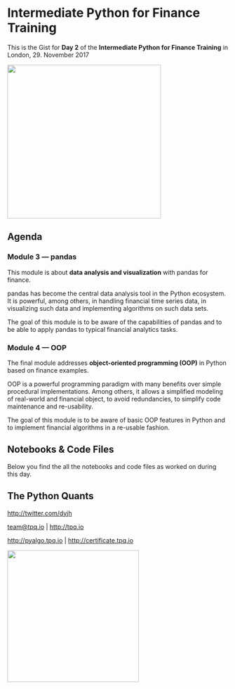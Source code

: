 # Intermediate Python for Finance Training

This is the Gist for **Day 2** of the **Intermediate Python for Finance Training** in London, 29. November 2017

<img src="http://hilpisch.com/images/finaince_visual_low.png" width="350px">

## Agenda

### Module 3 &mdash; pandas

This module is about **data analysis and visualization** with pandas for finance.

pandas has become the central data analysis tool in the Python ecosystem. It is powerful, among others, in handling financial time series data, in visualizing such data and implementing algorithms on such data sets.

The goal of this module is to be aware of the capabilities of pandas and to be able to apply pandas to typical financial analytics tasks.

### Module 4 &mdash; OOP

The final module addresses **object-oriented programming (OOP)** in Python based on finance examples.

OOP is a powerful programming paradigm with many benefits over simple procedural implementations. Among others, it allows a simplified modeling of real-world and financial object, to avoid redundancies, to simplify code maintenance and re-usability.

The goal of this module is to be aware of basic OOP features in Python and to implement financial algorithms in a re-usable fashion.

## Notebooks & Code Files

Below you find the all the notebooks and code files as worked on during this day.

## The Python Quants

http://twitter.com/dyjh

team@tpq.io | http://tpq.io

http://pyalgo.tpq.io | http://certificate.tpq.io

<img src="http://hilpisch.com/tpq_logo.png" width=300px>

